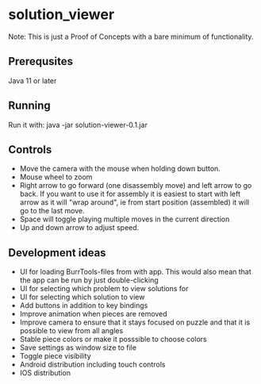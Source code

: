 # solution_viewer
Note: This is just a Proof of Concepts with a bare minimum of functionality.

Prerequsites
------------
Java 11 or later

Running
-------
Run it with: java -jar solution-viewer-0.1.jar <BurrTools file>

Controls
--------
* Move the camera with the mouse when holding down button. 
* Mouse wheel to zoom
* Right arrow to go forward (one disassembly move) and left arrow to go back. If you want to use it for assembly it is easiest to start with left arrow as it will "wrap around", ie from start position (assembled) it will go to the last move. 
* Space will toggle playing multiple moves in the current direction
* Up and down arrow to adjust speed.

Development ideas
-----------------
* UI for loading BurrTools-files from with app. This would also mean that the app can be run by just double-clicking
* UI for selecting which problem to view solutions for
* UI for selecting which solution to view
* Add buttons in addition to key bindings
* Improve animation when pieces are removed
* Improve camera to ensure that it stays focused on puzzle and that it is possible to view from all angles
* Stable piece colors or make it posssible to choose colors
* Save settings as window size to file
* Toggle piece visibility
* Android distribution including touch controls
* IOS distribution

